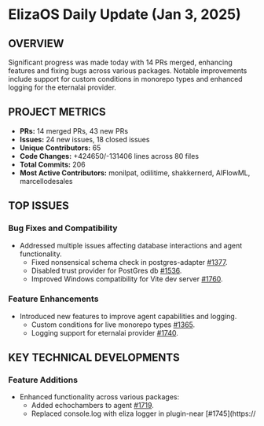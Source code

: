 # ElizaOS Daily Update (Jan 3, 2025)

## OVERVIEW 
Significant progress was made today with 14 PRs merged, enhancing features and fixing bugs across various packages. Notable improvements include support for custom conditions in monorepo types and enhanced logging for the eternalai provider.

## PROJECT METRICS
- **PRs:** 14 merged PRs, 43 new PRs
- **Issues:** 24 new issues, 18 closed issues
- **Unique Contributors:** 65
- **Code Changes:** +424650/-131406 lines across 80 files
- **Total Commits:** 206
- **Most Active Contributors:** monilpat, odilitime, shakkernerd, AIFlowML, marcellodesales

## TOP ISSUES

### Bug Fixes and Compatibility
- Addressed multiple issues affecting database interactions and agent functionality.
  - Fixed nonsensical schema check in postgres-adapter [#1377](https://github.com/elizaos/eliza/issues/1377).
  - Disabled trust provider for PostGres db [#1536](https://github.com/elizaos/eliza/issues/1536).
  - Improved Windows compatibility for Vite dev server [#1760](https://github.com/elizaos/eliza/issues/1760).

### Feature Enhancements
- Introduced new features to improve agent capabilities and logging.
  - Custom conditions for live monorepo types [#1365](https://github.com/elizaos/eliza/pull/1365).
  - Logging support for eternalai provider [#1740](https://github.com/elizaos/eliza/pull/1740).

## KEY TECHNICAL DEVELOPMENTS

### Feature Additions
- Enhanced functionality across various packages:
  - Added echochambers to agent [#1719](https://github.com/elizaos/eliza/pull/1719).
  - Replaced console.log with eliza logger in plugin-near [#1745](https://